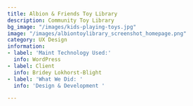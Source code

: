 ```yaml
---
title: Albion & Friends Toy Library
description: Community Toy Library
bg_image: "/images/kids-playing-toys.jpg"
image: "/images/albiontoylibrary_screenshot_homepage.png"
category: UX Design
information:
- label: 'Maint Technology Used:'
  info: WordPress
- label: Client
  info: Bridey Lokhorst-Blight
- label: 'What We Did: '
  info: 'Design & Development '

---
```

